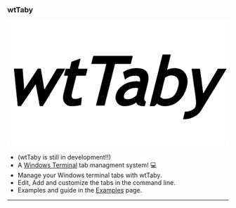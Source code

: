 ### wtTaby
![logo](img/logo.png)
- (wtTaby is still in development!!)
- A [Windows Terminal][windowsTerminal] tab managment system! 💻
- Manage your Windows terminal tabs with wtTaby.
- Edit, Add and customize the tabs in the command line.
- Examples and guide in the [Examples][Example] page.

---

[Example]:https://github.com/DavidVavilov/wtTaby/blob/master/showcase/README.md
[windowsTerminal]: https://github.com/microsoft/terminal
[logo]: https://github.com/DavidVavilov/wtTaby/blob/master/img/logo.png
 
